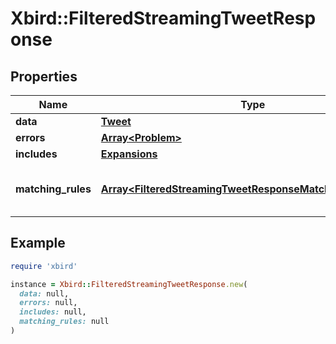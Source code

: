 # Xbird::FilteredStreamingTweetResponse

## Properties

| Name | Type | Description | Notes |
| ---- | ---- | ----------- | ----- |
| **data** | [**Tweet**](Tweet.md) |  | [optional] |
| **errors** | [**Array&lt;Problem&gt;**](Problem.md) |  | [optional] |
| **includes** | [**Expansions**](Expansions.md) |  | [optional] |
| **matching_rules** | [**Array&lt;FilteredStreamingTweetResponseMatchingRulesInner&gt;**](FilteredStreamingTweetResponseMatchingRulesInner.md) | The list of rules which matched the Tweet | [optional] |

## Example

```ruby
require 'xbird'

instance = Xbird::FilteredStreamingTweetResponse.new(
  data: null,
  errors: null,
  includes: null,
  matching_rules: null
)
```


